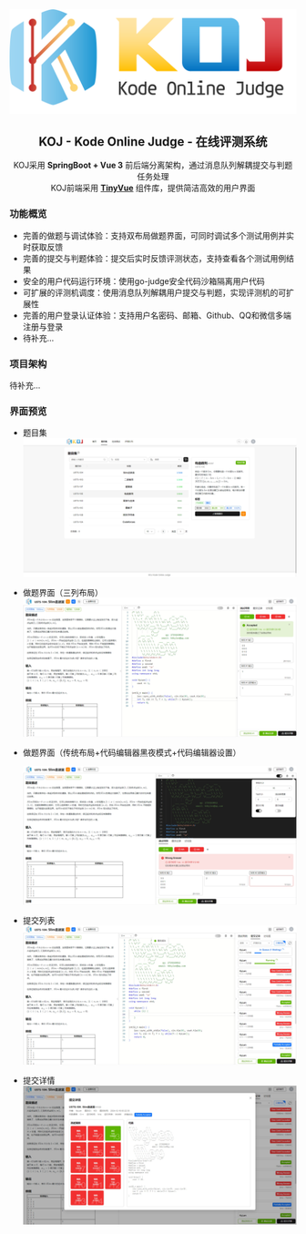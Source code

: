 
<div  align="center">
<img src="./KOJ-LOGO.png" alt="KOJ" style="zoom:50%;" />
</div>
<h2 align="center">
KOJ - Kode Online Judge - 在线评测系统
</h2>
<div align="center">
KOJ采用 <strong>SpringBoot + Vue 3</strong> 前后端分离架构，通过消息队列解耦提交与判题任务处理
</div>
<div align="center">
KOJ前端采用 <strong><a href="https://github.com/opentiny/tiny-vue">TinyVue</a></strong> 组件库，提供简洁高效的用户界面
</div>

### 功能概览

- 完善的做题与调试体验：支持双布局做题界面，可同时调试多个测试用例并实时获取反馈
- 完善的提交与判题体验：提交后实时反馈评测状态，支持查看各个测试用例结果
- 安全的用户代码运行环境：使用go-judge安全代码沙箱隔离用户代码
- 可扩展的评测机调度：使用消息队列解耦用户提交与判题，实现评测机的可扩展性
- 完善的用户登录认证体验：支持用户名密码、邮箱、Github、QQ和微信多端注册与登录
- 待补充...



### 项目架构

待补充...



### 界面预览

- 题目集
  ![image-20241216001756221](README.assets/image-20241216001756221.png)

- 做题界面（三列布局）
  ![image-20241216001932710](README.assets/image-20241216001932710.png)

- 做题界面（传统布局+代码编辑器黑夜模式+代码编辑器设置）

  ![image-20241216002106809](README.assets/image-20241216002106809.png)

- 提交列表
  ![image-20241216002403176](README.assets/image-20241216002403176.png)

- 提交详情
  ![image-20241216002433676](README.assets/image-20241216002433676.png)
